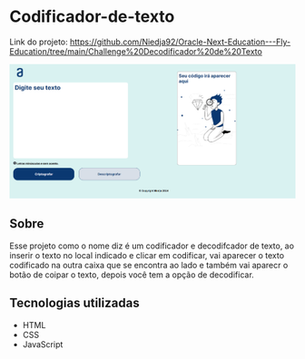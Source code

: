 # Codificador-de-texto

Link do projeto: <https://github.com/Niedja92/Oracle-Next-Education---Fly-Education/tree/main/Challenge%20Decodificador%20de%20Texto>

![design do projeto](./imagens/img_projeto.png)

## Sobre

Esse projeto como o nome diz é um codificador e decodifcador de texto, ao inserir o texto no local indicado e clicar em codificar,
vai aparecer o texto codificado na outra caixa que se encontra ao lado e também vai aparecr o botão de coipar o texto, depois você tem
a opção de decodificar.

## Tecnologias utilizadas

- HTML
- CSS
- JavaScript
